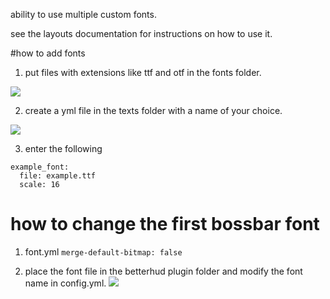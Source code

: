 ability to use multiple custom fonts.

see the layouts documentation for instructions on how to use it.

#how to add fonts
1. put files with extensions like ttf and otf in the fonts folder.

![](https://i.imgur.com/C2NbdUf.png)

2. create a yml file in the texts folder with a name of your choice.

![](https://i.imgur.com/r9TLnQR.png)

3. enter the following
```
example_font:
  file: example.ttf
  scale: 16
```

# how to change the first bossbar font
1. font.yml `merge-default-bitmap: false`

2. place the font file in the betterhud plugin folder and modify the font name in config.yml.
![](https://i.imgur.com/6BzNqrc.png)
